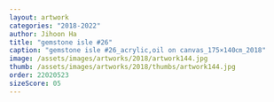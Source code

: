 ```yaml
---
layout: artwork
categories: "2018-2022"
author: Jihoon Ha
title: "gemstone isle #26"
caption: "gemstone isle #26_acrylic,oil on canvas_175×140㎝_2018"
image: /assets/images/artworks/2018/artwork144.jpg
thumb: /assets/images/artworks/2018/thumbs/artwork144.jpg
order: 22020523
sizeScore: 05
---
```

